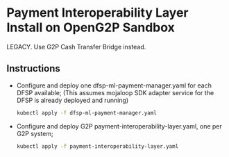 # Payment Interoperability Layer Install on OpenG2P Sandbox

LEGACY. Use G2P Cash Transfer Bridge instead.

## Instructions

- Configure and deploy one dfsp-ml-payment-manager.yaml for each DFSP available; (This assumes mojaloop SDK adapter service for the DFSP is already deployed and running)
  ```sh
  kubectl apply -f dfsp-ml-payment-manager.yaml
  ```
- Configure and deploy G2P payment-interoperability-layer.yaml, one per G2P system;
  ```sh
  kubectl apply -f payment-interoperability-layer.yaml
  ```